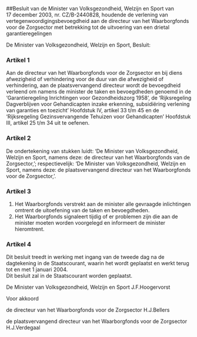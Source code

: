 <meta http-equiv='Content-Type' content='text/html; charset=utf-8' />

##Besluit van de Minister van Volksgezondheid, Welzijn en Sport van 17 december 2003, nr. CZ/B-2440828, houdende de verlening van vertegenwoordigingsbevoegdheid aan de directeur van het Waarborgfonds voor de Zorgsector met betrekking tot de uitvoering van een drietal garantieregelingen

De Minister van Volksgezondheid, Welzijn en Sport,  Besluit:    

### Artikel  1  

Aan de directeur van het Waarborgfonds voor de Zorgsector en bij diens afwezigheid of verhindering voor de duur van die afwezigheid of verhindering, aan de plaatsvervangend directeur wordt de bevoegdheid verleend om namens de minister de taken en bevoegdheden genoemd in de ‘Garantieregeling Inrichtingen voor Gezondheidszorg 1958’, de ‘Rijksregeling Dagverblijven voor Gehandicapten inzake erkenning, subsidiëring verlening van garanties en toezicht’ Hoofdstuk IV, artikel 33 t/m 45 en de ‘Rijksregeling Gezinsvervangende Tehuizen voor Gehandicapten’ Hoofdstuk III, artikel 25 t/m 34 uit te oefenen.  

### Artikel  2  

De ondertekening van stukken luidt: ‘De Minister van Volksgezondheid, Welzijn en Sport, namens deze: de directeur van het Waarborgfonds van de Zorgsector,’; respectievelijk: ‘De Minister van Volksgezondheid, Welzijn en Sport, namens deze: de plaatsvervangend directeur van het Waarborgfonds voor de Zorgsector,’.  

### Artikel  3  

1.  Het Waarborgfonds verstrekt aan de minister alle gevraagde inlichtingen omtrent de uitoefening van de taken en bevoegdheden.   
2.  Het Waarborgfonds signaleert tijdig of er problemen zijn die aan de minister moeten worden voorgelegd en informeert de minister hieromtrent.   

### Artikel  4  

Dit besluit treedt in werking met ingang van de tweede dag na de dagtekening in de Staatscourant, waarin het wordt geplaatst en werkt terug tot en met 1 januari 2004.  
Dit besluit zal in de Staatscourant worden geplaatst.   

De 
Minister van Volksgezondheid, Welzijn en Sport
J.F.Hoogervorst 

Voor akkoord 

de 
directeur van het Waarborgfonds voor de Zorgsector
H.J.Bellers 

de 
plaatsvervangend directeur van het Waarborgfonds voor de Zorgsector
H.J.Verdegaal    
